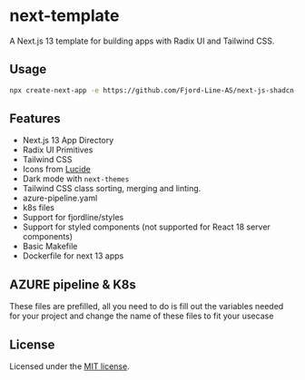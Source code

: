 # next-template

A Next.js 13 template for building apps with Radix UI and Tailwind CSS.

## Usage

```bash
npx create-next-app -e https://github.com/Fjord-Line-AS/next-js-shadcn-ui-template
```

## Features

- Next.js 13 App Directory
- Radix UI Primitives
- Tailwind CSS
- Icons from [Lucide](https://lucide.dev)
- Dark mode with `next-themes`
- Tailwind CSS class sorting, merging and linting.
- azure-pipeline.yaml
- k8s files
- Support for fjordline/styles
- Support for styled components (not supported for React 18 server components)
- Basic Makefile
- Dockerfile for next 13 apps

## AZURE pipeline & K8s
These files are prefilled, all you need to do is fill out the variables needed for your project and change the name of these files to fit your usecase



## License

Licensed under the [MIT license](https://github.com/shadcn/ui/blob/main/LICENSE.md).
